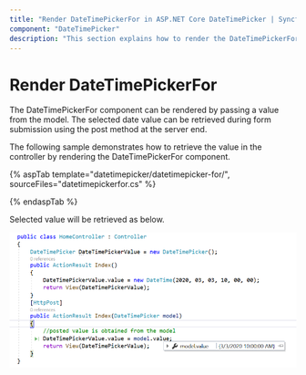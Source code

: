 ```yaml
---
title: "Render DateTimePickerFor in ASP.NET Core DateTimePicker | Syncfusion"
component: "DateTimePicker"
description: "This section explains how to render the DateTimePickerFor component in ASP.NET Core and retrieve the value in the controller."
---
```


# Render DateTimePickerFor

The DateTimePickerFor component can be rendered by passing a value from the model. The selected date value can be retrieved during form submission using the post method at the server end.

The following sample demonstrates how to retrieve the value in the controller by rendering the DateTimePickerFor component.

{% aspTab template="datetimepicker/datetimepicker-for/", sourceFiles="datetimepickerfor.cs" %}

{% endaspTab %}

Selected value will be retrieved as below.

![DateTimePickerFor Component in ASP.NET Core](../images/asp-net-core-datetimepickerfor-value-post.png)
